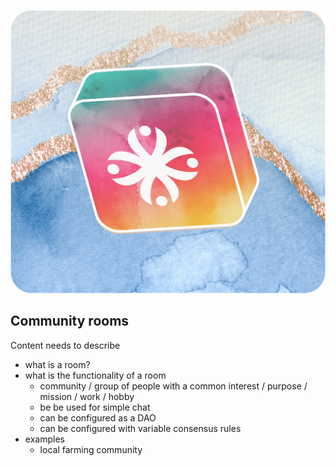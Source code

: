 ![commmunity room](../capabilities/img/flower.png)

## Community rooms

Content needs to describe

- what is a room?
- what is the functionality of a room
  - community / group of people with a common interest / purpose / mission / work / hobby
  - be be used for simple chat
  - can be configured as a DAO
  - can be configured with variable consensus rules
- examples
  - local farming community